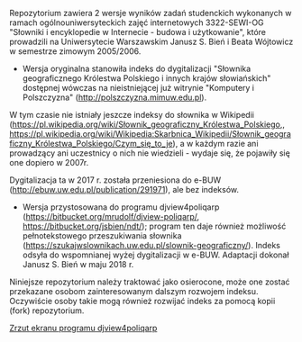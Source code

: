 Repozytorium zawiera 2 wersje wyników zadań studenckich wykonanych w
ramach ogólnouniwersyteckich zajęć internetowych 3322-SEWI-OG
"Słowniki i encyklopedie w Internecie - budowa i użytkowanie", które
prowadzili na Uniwersytecie Warszawskim Janusz S. Bień i Beata
Wójtowicz w semestrze zimowym 2005/2006.


* Wersja oryginalna stanowiła indeks do dygitalizacji "Słownika
geograficznego Królestwa Polskiego i innych krajów słowiańskich"
dostępnej wówczas na nieistniejącej już witrynie "Komputery i
Polszczyzna" (http://polszczyzna.mimuw.edu.pl).

W tym czasie nie istniały jeszcze indeksy do słownika w Wikipedii
(https://pl.wikipedia.org/wiki/Słownik_geograficzny_Królestwa_Polskiego,,
https://pl.wikipedia.org/wiki/Wikipedia:Skarbnica_Wikipedii/Słownik_geograficzny_Królestwa_Polskiego/Czym_się_to_je),
a w każdym razie ani prowadzący ani uczestnicy o nich nie wiedzieli -
wydaje się, że pojawiły się one dopiero w 2007r.

Dygitalizacja ta w 2017 r. została przeniesiona do e-BUW
(http://ebuw.uw.edu.pl/publication/291971), ale bez indeksów.

* Wersja przystosowana do programu djview4poliqarp
(https://bitbucket.org/mrudolf/djview-poliqarp/,
https://bitbucket.org/jsbien/ndt/); program ten daje również możliwość
pełnotekstowego przeszukiwania słownika
(https://szukajwslownikach.uw.edu.pl/slownik-geograficzny/). Indeks
odsyła do wspomnianej wyżej dygitalizacji w e-BUW. Adaptacji dokonał
Janusz S. Bień w maju 2018 r.

Niniejsze repozytorium należy traktować jako osierocone, może one
zostać przekazane osobom zainteresowanym dalszym rozwojem
indeksu. Oczywiście osoby takie mogą również rozwijać indeks za pomocą
kopii (fork) repozytorium.

[Zrzut ekranu programu djview4poliqarp](SGKP-Hultaje.png)
